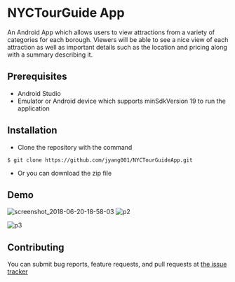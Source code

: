# NYCTourGuide App
An Android App which allows users to view attractions from a variety of categories for each borough. Viewers will be able to see a nice view of each attraction as well as important details such as the location and pricing along with a summary describing it.

## Prerequisites
* Android Studio
* Emulator or Android device which supports minSdkVersion 19 to run the application

## Installation
* Clone the repository with the command
```
$ git clone https://github.com/jyang001/NYCTourGuideApp.git
```
* Or you can download the zip file

## Demo
![screenshot_2018-06-20-18-58-03](https://user-images.githubusercontent.com/31452709/50711311-d25dfa80-103b-11e9-8e28-ef2081072407.png)
![p2](https://user-images.githubusercontent.com/31452709/50711435-3a144580-103c-11e9-8bcf-cc1329923560.png)

![p3](https://user-images.githubusercontent.com/31452709/50711443-3d0f3600-103c-11e9-8780-45d0faad0970.png)

## Contributing
You can submit bug reports, feature requests, and pull requests at [the issue tracker](https://github.com/jyang001/NYCTourGuideApp/issues)
